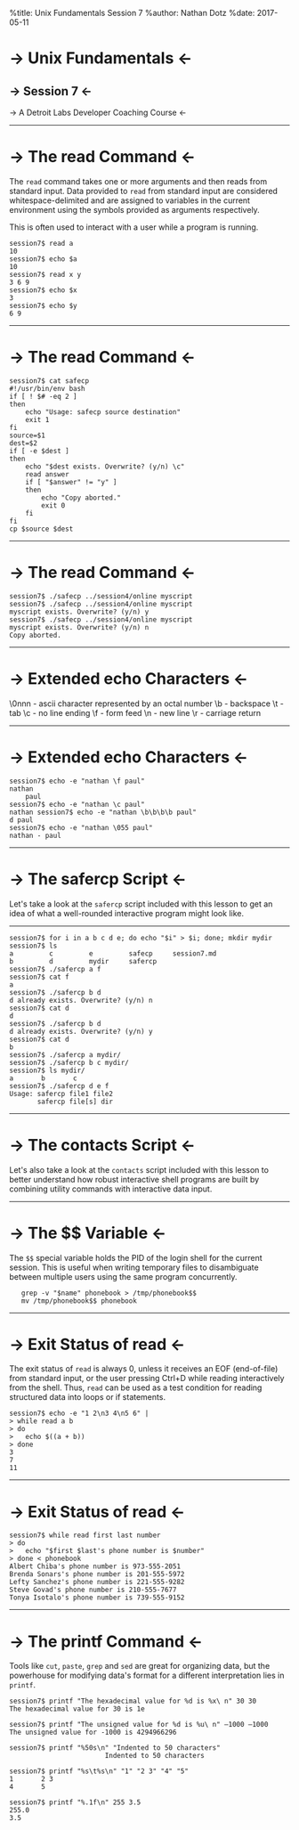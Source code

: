 %title: Unix Fundamentals Session 7
%author: Nathan Dotz
%date: 2017-05-11








-> Unix Fundamentals <-
=======================

-> Session 7 <-
---------------

-> A Detroit Labs Developer Coaching Course <-

----------------------------------------------------------------------------

-> The read Command <-
======================

The `read` command takes one or more arguments and then reads from
standard input. Data provided to `read` from standard input are
considered whitespace-delimited and are assigned to variables in the
current environment using the symbols provided as arguments
respectively.

This is often used to interact with a user while a program is running.

    session7$ read a
    10
    session7$ echo $a
    10
    session7$ read x y
    3 6 9
    session7$ echo $x
    3
    session7$ echo $y
    6 9

----------------------------------------------------------------------------

-> The read Command <-
======================

    session7$ cat safecp
    #!/usr/bin/env bash
    if [ ! $# -eq 2 ]
    then
        echo "Usage: safecp source destination"
        exit 1
    fi
    source=$1
    dest=$2
    if [ -e $dest ]
    then
        echo "$dest exists. Overwrite? (y/n) \c"
        read answer
        if [ "$answer" != "y" ]
        then
            echo "Copy aborted."
            exit 0
        fi
    fi
    cp $source $dest

----------------------------------------------------------------------------

-> The read Command <-
======================

    session7$ ./safecp ../session4/online myscript
    session7$ ./safecp ../session4/online myscript
    myscript exists. Overwrite? (y/n) y
    session7$ ./safecp ../session4/online myscript
    myscript exists. Overwrite? (y/n) n
    Copy aborted.

----------------------------------------------------------------------------

-> Extended echo Characters <-
==============================

\\0nnn - ascii character represented by an octal number
\\b    - backspace
\\t    - tab
\\c    - no line ending
\\f    - form feed
\\n    - new line
\\r    - carriage return

----------------------------------------------------------------------------

-> Extended echo Characters <-
==============================

    session7$ echo -e "nathan \f paul"
    nathan
        paul
    session7$ echo -e "nathan \c paul"
    nathan session7$ echo -e "nathan \b\b\b\b paul"
    d paul
    session7$ echo -e "nathan \055 paul"
    nathan - paul

----------------------------------------------------------------------------

-> The safercp Script <-
========================

Let's take a look at the `safercp` script included with this lesson to
get an idea of what a well-rounded interactive program might look like.

----------------------------------------------------------------------------

    session7$ for i in a b c d e; do echo "$i" > $i; done; mkdir mydir
    session7$ ls
    a         c         e         safecp     session7.md
    b         d         mydir     safercp
    session7$ ./safercp a f
    session7$ cat f
    a
    session7$ ./safercp b d
    d already exists. Overwrite? (y/n) n
    session7$ cat d
    d
    session7$ ./safercp b d
    d already exists. Overwrite? (y/n) y
    session7$ cat d
    b
    session7$ ./safercp a mydir/
    session7$ ./safercp b c mydir/
    session7$ ls mydir/
    a       b       c
    session7$ ./safercp d e f
    Usage: safercp file1 file2
           safercp file[s] dir

----------------------------------------------------------------------------

-> The contacts Script <-
=========================

Let's also take a look at the `contacts` script included with this
lesson to better understand how robust interactive shell programs are
built by combining utility commands with interactive data input.

----------------------------------------------------------------------------

-> The $$ Variable <-
=====================

The `$$` special variable holds the PID of the login shell for the
current session. This is useful when writing temporary files to
disambiguate between multiple users using the same program
concurrently.

       grep -v "$name" phonebook > /tmp/phonebook$$
       mv /tmp/phonebook$$ phonebook

----------------------------------------------------------------------------

-> Exit Status of read <-
=========================

The exit status of `read` is always 0, unless it receives an EOF
(end-of-file) from standard input, or the user pressing Ctrl+D while
reading interactively from the shell. Thus, `read` can be used as a
test condition for reading structured data into loops or if
statements.

    session7$ echo -e "1 2\n3 4\n5 6" |
    > while read a b
    > do
    >   echo $((a + b))
    > done
    3
    7
    11

----------------------------------------------------------------------------

-> Exit Status of read <-
=========================

    session7$ while read first last number
    > do
    >   echo "$first $last's phone number is $number"
    > done < phonebook
    Albert Chiba's phone number is 973-555-2051
    Brenda Sonars's phone number is 201-555-5972
    Lefty Sanchez's phone number is 221-555-9282
    Steve Govad's phone number is 210-555-7677
    Tonya Isotalo's phone number is 739-555-9152

----------------------------------------------------------------------------

-> The printf Command <-
========================

Tools like `cut`, `paste`, `grep` and `sed` are great for organizing
data, but the powerhouse for modifying data's format for a different
interpretation lies in `printf`.

    session7$ printf "The hexadecimal value for %d is %x\ n" 30 30
    The hexadecimal value for 30 is 1e

    session7$ printf "The unsigned value for %d is %u\ n" –1000 –1000
    The unsigned value for -1000 is 4294966296

    session7$ printf "%50s\n" "Indented to 50 characters"
                            Indented to 50 characters

    session7$ printf "%s\t%s\n" "1" "2 3" "4" "5"
    1       2 3
    4       5

    session7$ printf "%.1f\n" 255 3.5
    255.0
    3.5
